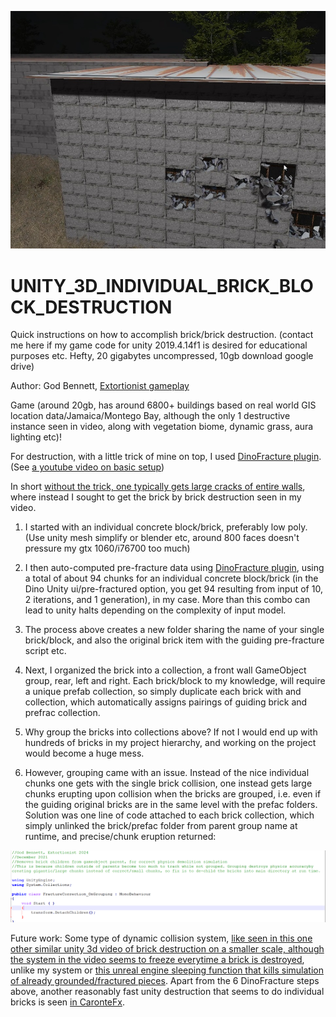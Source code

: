 ![image](https://github.com/automatanism/UNITY_3D_INDIVIDUAL_BRICK_BLOCK_DESTRUCTION/blob/main/thumb_jpg.jpg)

# UNITY_3D_INDIVIDUAL_BRICK_BLOCK_DESTRUCTION
Quick instructions on how to accomplish brick/brick destruction. (contact me here if my game code for unity 2019.4.14f1 is desired for educational purposes etc. Hefty, 20 gigabytes uncompressed, 10gb download google drive)


Author: God Bennett, [Extortionist gameplay](https://youtu.be/B4mDnA1M0nE)

Game (around 20gb, has around 6800+ buildings based on real world GIS location
data/Jamaica/Montego Bay, although the only 1 destructive instance seen in video, along with
vegetation biome, dynamic grass, aura lighting etc)!

For destruction, with a little trick of mine on top, I used [DinoFracture plugin](https://assetstore.unity.com/packages/tools/physics/dinofracture-a-dynamic-fracture-library-26599). (See [a youtube video on basic setup](https://www.youtube.com/watch?v=Ob915rNk3-k))

In short [without the trick, one typically gets large cracks of entire walls](https://www.youtube.com/watch?v=Kn8YgywItXQ&feature=youtu.be), where instead I sought
to get the brick by brick destruction seen in my video.

1. I started with an individual concrete block/brick, preferably low poly. (Use unity mesh
simplify or blender etc, around 800 faces doesn't pressure my gtx 1060/i76700 too much)

2. I then auto-computed pre-fracture data using [DinoFracture plugin](https://assetstore.unity.com/packages/tools/physics/dinofracture-a-dynamic-fracture-library-26599), using a total of about 94 chunks for an individual concrete block/brick (in the Dino Unity ui/pre-fractured
option, you get 94 resulting from input of 10, 2 iterations, and 1 generation), in my case.
More than this combo can lead to unity halts depending on the complexity of input
model.

3. The process above creates a new folder sharing the name of your single brick/block, and
also the original brick item with the guiding pre-fracture script etc.

4. Next, I organized the brick into a collection, a front wall GameObject group, rear, left
and right. Each brick/block to my knowledge, will require a unique prefab collection, so
simply duplicate each brick with and collection, which automatically assigns pairings of
guiding brick and prefrac collection.

5. Why group the bricks into collections above? If not I would end up with hundreds of
bricks in my project hierarchy, and working on the project would become a huge mess.

6. However, grouping came with an issue. Instead of the nice individual chunks one gets
with the single brick collision, one instead gets large chunks erupting upon collision
when the bricks are grouped, i.e. even if the guiding original bricks are in the same level
with the prefac folders. Solution was one line of code attached to each brick collection,
which simply unlinked the brick/prefac folder from parent group name at runtime, and
precise/chunk eruption returned:

![image](https://github.com/automatanism/UNITY_3D_INDIVIDUAL_BRICK_BLOCK_DESTRUCTION/blob/main/frac_correction_on_grouping.png)

Future work: Some type of dynamic collision system, [like seen in this one other similar unity 3d video of brick destruction on a smaller scale, although the system in the video seems to freeze everytime a brick is destroyed](https://youtu.be/_-WdU4VQjZI), unlike my system or [this unreal engine sleeping function that kills simulation of already grounded/fractured pieces](https://youtu.be/VWzCMGcC6eA?t=610). Apart from the 6 DinoFracture steps above, another reasonably fast unity destruction that seems to do individual bricks is seen [in CaronteFx](https://youtu.be/JqctvCmlky0).
